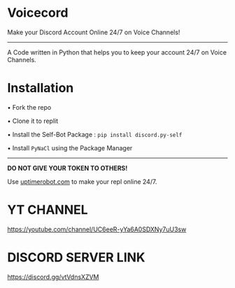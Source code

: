 # Voicecord
Make your Discord Account Online 24/7 on Voice Channels!

----

A Code written in Python that helps you to keep your account 24/7 on Voice Channels.

# Installation

• Fork the repo

• Clone it to replit

• Install the Self-Bot Package : `pip install discord.py-self`

• Install `PyNaCl` using the Package Manager



---

**DO NOT GIVE YOUR TOKEN TO OTHERS!**

Use [uptimerobot.com](https://uptimerobot.com) to make your repl online 24/7.

# YT CHANNEL

https://youtube.com/channel/UC6eeR-yYa6A0SDXNy7uU3sw

# DISCORD SERVER LINK

https://discord.gg/vtVdnsXZVM

